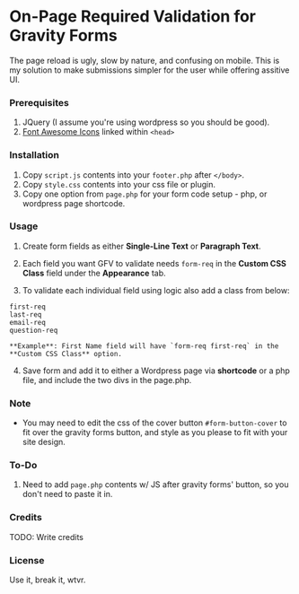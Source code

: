 
# On-Page Required Validation for Gravity Forms
The page reload is ugly, slow by nature, and confusing on mobile. This is my solution to make submissions simpler for the user while offering assitive UI.
### Prerequisites
1. JQuery (I assume you're using wordpress so you should be good).
2. [Font Awesome Icons](http://fontawesome.io/) linked within `<head>`

### Installation
1. Copy `script.js` contents into your `footer.php` after `</body>`.
2. Copy `style.css` contents into your css file or plugin.
3. Copy one option from `page.php` for your form code setup - php, or wordpress page shortcode.

### Usage
1. Create form fields as either **Single-Line Text** or **Paragraph Text**.
  
2. Each field you want GFV to validate needs `form-req` in the **Custom CSS Class** field under the **Appearance** tab.
  
3. To validate each individual field using logic also add a class from below:  
  
  `first-req`  
  `last-req`  
  `email-req`  
  `question-req`  
  
    **Example**: First Name field will have `form-req first-req` in the **Custom CSS Class** option.
  
4. Save form and add it to either a Wordpress page via **shortcode** or a php file, and include the two divs in the page.php.

### Note
- You may need to edit the css of the cover button `#form-button-cover` to fit over the gravity forms button, and style as you please to fit with your site design.

### To-Do
1. Need to add `page.php` contents w/ JS after gravity forms' button, so you don't need to paste it in.

### Credits
TODO: Write credits

### License
Use it, break it, wtvr.
